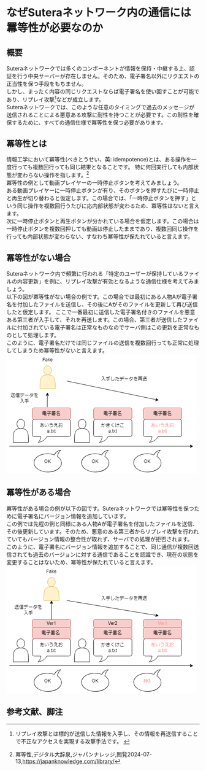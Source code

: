 # なぜSuteraネットワーク内の通信には羃等性が必要なのか
## 概要 
Suteraネットワークでは多くのコンポーネントが情報を保持・中継する上、認証を行う中央サーバーが存在しません。そのため、電子署名以外にリクエストの正当性を保つ手段をもちません。  
しかし、まったく内容の同じリクエストならば電子署名を使い回すことが可能であり、リプレイ攻撃[^1]などが成立します。  
Suteraネットワークでは、このような任意のタイミングで過去のメッセージが送信されることによる悪意ある攻撃に耐性を持つことが必要です。この耐性を確保するために、すべての通信仕様で冪等性を保つ必要があります。
 
## 冪等性とは
情報工学において冪等性(べきとうせい、英: idempotence)とは、ある操作を一度行っても複数回行っても同じ結果となることです。
特に何回実行しても内部状態が変わらない操作を指します。[^3]  
冪等性の例として動画プレイヤーの一時停止ボタンを考えてみましょう。  
ある動画プレイヤーに一時停止ボタンが有り、そのボタンを押すたびに一時停止と再生が切り替わると仮定します。この場合では、「一時停止ボタンを押す」という同じ操作を複数回行うたびに応内部状態が変わるため、冪等性はないと言えます。  
次に一時停止ボタンと再生ボタンが分かれている場合を仮定します。この場合は一時停止ボタンを複数回押しても動画は停止したままであり、複数回同じ操作を行っても内部状態が変わらない、すなわち冪等性が保たれていると言えます。
## 冪等性がない場合
Suteraネットワーク内で頻繁に行われる「特定のユーザーが保持しているファイルの内容更新」を例に、リプレイ攻撃が有効となるような通信仕様を考えてみましょう。  
以下の図が冪等性がない場合の例です。この場合では最初にある人物Aが電子署名を付加したファイルを送信し、その後にAがそのファイルを更新して再び送信したと仮定します。
ここで一番最初に送信した電子署名付きのファイルを悪意ある第三者が入手して、それを再送します。この場合、第三者が送信したファイルに付加されている電子署名は正常なものなのでサーバ側はこの更新を正常なものとして処理します。  
このように、電子署名だけでは同じファイルの送信を複数回行っても正常に処理してしまうため冪等性がないと言えます。  
![figure of discription unidempotence](image/unidempotence.drawio.png)

## 冪等性がある場合
冪等性がある場合の例が以下の図です。Suteraネットワークでは冪等性を保つために電子署名にバージョン情報を追加しています。  
この例では先程の例と同様にある人物Aが電子署名を付加したファイルを送信、その後更新しています。そのため、悪意のある第三者からリプレイ攻撃を行われていてもバージョン情報の整合性が取れず、サーバでの処理が拒否されます。  
このように、電子署名にバージョン情報を追加することで、同じ通信が複数回送信されても過去のバージョンに対する通信であることを認識でき、現在の状態を変更することはないため、冪等性が保たれていると言えます。
![figure of discription idepotence](image/idempotence.drawio.png)

## 参考文献、脚注
[^1]: リプレイ攻撃とは標的が送信した情報を入手し、その情報を再送信することで不正なアクセスを実現する攻撃手法です。 [^2]   
[^2]:リプレイ攻撃、SOMPO CYBER SECURITY　サイバーセキュリティ用語集,閲覧2024-07-15,  https://www.sompocybersecurity.com/column/glossary/replay-attack   
[^3]:冪等性,デジタル大辞泉,ジャパンナレッジ,閲覧2024-07-13,https://japanknowledge.com/library/ 
